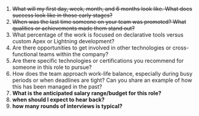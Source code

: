 1. ~~What will my first day, week, month, and 6 months look like. What does success look like in those early stages?~~
2. ~~When was the last time someone on your team was promoted? What qualities or achievements made them stand out?~~
3. What percentage of the work is focused on declarative tools versus custom Apex or Lightning development?
4. Are there opportunities to get involved in other technologies or cross-functional teams within the company?
5. Are there specific technologies or certifications you recommend for someone in this role to pursue?
6. How does the team approach work-life balance, especially during busy periods or when deadlines are tight? Can you share an example of how this has been managed in the past?
7. **What is the anticipated salary range/budget for this role?**
8. **when should I expect to hear back?**
9. **how many rounds of interviews is typical?**